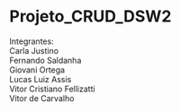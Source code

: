 # Projeto_CRUD_DSW2
Integrantes: <br>
Carla Justino <br>
Fernando Saldanha <br>
Giovani Ortega <br>
Lucas Luiz Assis <br>
Vitor Cristiano Fellizatti <br>
Vitor de Carvalho
